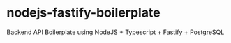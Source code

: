 # nodejs-fastify-boilerplate
Backend API Boilerplate using NodeJS + Typescript + Fastify + PostgreSQL
